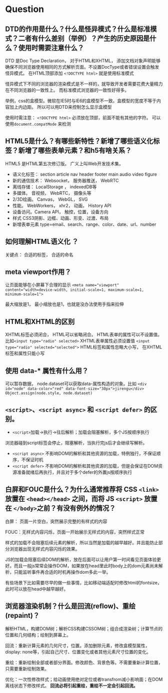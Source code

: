 # Question
## DTD的作用是什么？什么是怪异模式？什么是标准模式？二者有什么差别（举例）？产生的历史原因是什么？使用时需要注意什么？
DTD 是Doc Type Declaration， 对于HTML和XHTML， 添加文档对象声明能够确保不同浏览器使用相同的方式解析页面。不设置DocType或者错误设置会触发怪异模式。 在HTML顶部添加 `<!DOCTYPE html>` 就是使用标准模式

怪异模式下不同的浏览器的渲染模式是不一样的，就导致开发者需要花费大量精力在不同浏览器的一致性上。 而标准模式浏览器的一致性好得多。

举例，css的盒模型。微软在IE5时与IE6的盒模型不一致。盒模型的宽度不等于内容加上内边距。 所以可以用DTD来控制怎么显示盒模型

使用时需注意： `<!DOCTYPE html>` 必须放在顶部，前面不能有其他的字符。 可以使用`document.compatMode` 来检测

## HTML5是什么？有哪些新特性？新增了哪些语义化标签？新增了哪些表单元素？和h5有啥关系？
HTML5 是HTML第五次修订版。 广义上叫Web开发技术集。 
- 语义化标签： section article nav header footer main audio video figure
- 新的通信技术： Websocket， 服务器推送， WebRTC
- 离线存储： LocalStorage ， indexedDB等
- 多媒体。 音视频， WebRTC， 摄像头等
- 2/3D绘画。 Canvas， WebGL， SVG
- 性能。 WebWorkers， xhr2， 动画， History API
- 设备访问。Camera API， 触控，位置，设备方向
- 样式  CSS3阴影、边框、动画、形变、过渡、布局
- 新增表单元素 type=email、search、range、color、date、url、number

## 如何理解HTML语义化 ？ 
关键点： 合适的标签， 合适的命名

## meta viewport作用？
让页面能够在小屏幕下合理的显示
`<meta name="viewport" content="width=device-width, initial-scale=1, maximum-scale=1, minimum-scale=1">`

最大缩放是1， 最小缩放也是1，也就是没办法使用手指来拉伸

## HTML和XHTML的区别
XHTML标签必须闭合， HTML可以省略闭合。
HTML表单的属性可以不设置值。 比如`<input type="radio" selected>` XHTML表单属性必须设置值 `<input type="radio" selected="selected">`
HTML标签和属性忽略大小写， 在XHTML标签和属性只能小写

## 使用 data-* 属性有什么用？
可以暂存数据， node.dataset可以获取data-属性构造的对象。比如
`<div id="node" data-color="red" data-font-size="30px">jirengu</div>
Object.assign(node.style, node.dataset)`

## `<script>`、`<script async>` 和 `<script defer>` 的区别。
- `<script>`加载->执行->往后解析；加载会阻塞解析，多个JS按顺序执行

浏览器碰到script标签会停止，阻塞解析，当执行完js后才会继续写解析。 
- `<script async>` 不影响DOM的解析和其他资源的加载，特例独行，不保证顺序，不保证时机
- `<script defer>` 不影响DOM的解析和其他资源的加载，但是会保证在DOM资源准备就绪后再执行，并且对于多个defer的外置js按顺序执行

## 白屏和FOUC是什么？为什么通常推荐将 CSS `<link>` 放置在 `<head></head>` 之间，而将 JS `<script>` 放置在 `</body>`之前？有没有例外的情况？

白屏： 页面一片空白，突然展示完整的有样式的内容

FOUC：无样式内容闪烁，页面一开始展示无样式的内容，突然样式正常

样式的加载不会阻塞后续元素的解析，所以当然是加载的越早越好。并且能防止部分浏览器出现无样式内容闪烁的效果。

JS的加载会阻塞后续DOM的解析，放在后面可以让用户第一时间看见页面体验更好。而且一般js常常会操作DOM，如果放在head里此时body上的dom元素尚未解析，只能监听事件再合适的时机再操作dom多此一举。

有些场景下比如需要尽早的做一些事情，比如移动端适配时修改html的fontsize，此时可以放在head中越早越好。

## 浏览器渲染机制？什么是回流(reflow)、重绘(repaint)？
解析HTML，构建DOM树；解析CSS构建CSSOM树；组合成渲染树；计算节点的位置和几何结构；绘制到屏幕上。

回流：重新计算元素的几何尺寸，位置。添加删除元素，修改盒模型属性，display: none等，引起自己尺寸、位置变化或者其他元素尺寸位置的变化。

重绘：重新绘制全部或者部分界面。修改颜色、背景色等。不需要重新计算位置，只需要重新绘制效果。

优化：一次性修改样式；给动画使用绝对定位或者transfrom减小影响面；在DOM离线状态下修改样式。
**回流必将引起重绘，重绘不一定会引起回流。**

